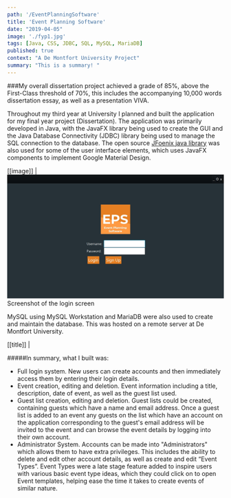 ```yaml
---
path: '/EventPlanningSoftware'
title: 'Event Planning Software'
date: "2019-04-05"
image: './fyp1.jpg'
tags: [Java, CSS, JDBC, SQL, MySQL, MariaDB]
published: true
context: "A De Montfort University Project"
summary: "This is a summary! "
---
```

###My overall dissertation project achieved a grade of 85%, above the First-Class threshold of 70%, this includes the accompanying 10,000 words dissertation essay, as well as a presentation VIVA.

<!--&nbsp;-->

Throughout my third year at University I planned and built the application for my final year project (Dissertation). The application was primarily developed in Java, with the JavaFX library being used to create the GUI and the Java Database Connectivity (JDBC) library being used to manage the SQL connection to the database. The open source  [JFoenix java library](https://github.com/jfoenixadmin/JFoenix)  was also used for some of the user interface elements, which uses JavaFX components to implement Google Material Design.

[[image]]
| ![modulechooser](./fyp1.jpg "image-inline")Screenshot of the login screen

MySQL using MySQL Workstation and MariaDB were also used to create and maintain the database. This was hosted on a remote server at De Montfort University.

[[title]]
| 

#####In summary, what I built was:

-   Full login system. New users can create accounts and then immediately access them by entering their login details.
-   Event creation, editing and deletion. Event information including a title, description, date of event, as well as the guest list used.
-   Guest list creation, editing and deletion. Guest lists could be created, containing guests which have a name and email address. Once a guest list is added to an event any guests on the list which have an account on the application corresponding to the guest's email address will be invited to the event and can browse the event details by logging into their own account.
-   Administrator System. Accounts can be made into "Administrators" which allows them to have extra privileges. This includes the ability to delete and edit other account details, as well as create and edit “Event Types”. Event Types were a late stage feature added to inspire users with various basic event type ideas, which they could click on to open Event templates, helping ease the time it takes to create events of similar nature.